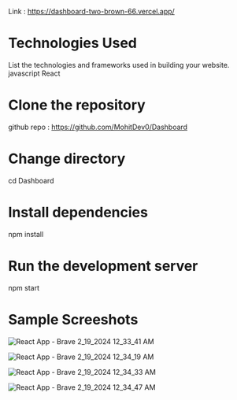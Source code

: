 Link : https://dashboard-two-brown-66.vercel.app/

# Technologies Used
  List the technologies and frameworks used in building your website.
    javascript
    React
    
# Clone the repository
  github repo : https://github.com/MohitDev0/Dashboard

# Change directory
 cd Dashboard
  
# Install dependencies
 npm install

# Run the development server
npm start

# Sample Screeshots
![React App - Brave 2_19_2024 12_33_41 AM](https://github.com/MohitDev0/Dashboard/assets/145754136/a3077cc8-56bd-4ada-b098-1acd18430f8d)

![React App - Brave 2_19_2024 12_34_19 AM](https://github.com/MohitDev0/Dashboard/assets/145754136/7ab18018-f3f2-4028-84b7-eb80fe4699d8)

![React App - Brave 2_19_2024 12_34_33 AM](https://github.com/MohitDev0/Dashboard/assets/145754136/9345fc3c-1b0a-4a82-8304-e8e57d3ca880)

![React App - Brave 2_19_2024 12_34_47 AM](https://github.com/MohitDev0/Dashboard/assets/145754136/779ced9a-81ca-4854-ba8f-545afb08d3aa)













